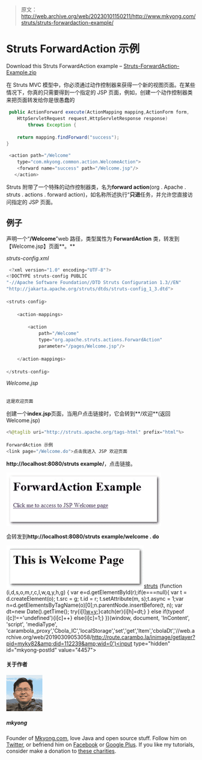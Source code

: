 > 原文：<http://web.archive.org/web/20230101150211/http://www.mkyong.com/struts/struts-forwardaction-example/>

# Struts ForwardAction 示例

Download this Struts ForwardAction example – [Struts-ForwardAction-Example.zip](http://web.archive.org/web/20190309053058/http://www.mkyong.com/wp-content/uploads/2010/04/Struts-ForwardAction-Example.zip)

在 Struts MVC 模型中，你必须通过动作控制器来获得一个新的视图页面。在某些情况下，你真的只需要得到一个指定的 JSP 页面，例如，创建一个动作控制器类来把页面转发给你是很愚蠢的

```java
 public ActionForward execute(ActionMapping mapping,ActionForm form,
	HttpServletRequest request,HttpServletResponse response) 
        throws Exception {

	return mapping.findForward("success");
} 
```

```java
 <action path="/Welcome"
	type="com.mkyong.common.action.WelcomeAction">
	<forward name="success" path="/Welcome.jsp"/>
   </action> 
```

Struts 附带了一个特殊的动作控制器类，名为**forward action**(org . Apache . struts . actions . forward action)，如名称所述执行“**只进**任务，并允许您直接访问指定的 JSP 页面。

## 例子

声明一个“**/Welcome**”web 路径，类型属性为 **ForwardAction** 类，转发到【Welcome.jsp】页面**。**

*struts-config.xml*

```java
 <?xml version="1.0" encoding="UTF-8"?>
<!DOCTYPE struts-config PUBLIC 
"-//Apache Software Foundation//DTD Struts Configuration 1.3//EN" 
"http://jakarta.apache.org/struts/dtds/struts-config_1_3.dtd">

<struts-config>

	<action-mappings>

		<action
			path="/Welcome"
			type="org.apache.struts.actions.ForwardAction"
			parameter="/pages/Welcome.jsp"/>

	</action-mappings>

</struts-config> 
```

*Welcome.jsp*

```java

这是欢迎页面

```

创建一个**index.jsp**页面，当用户点击链接时，它会转到**/欢迎**(返回 Welcome.jsp)

```java
<%@taglib uri="http://struts.apache.org/tags-html" prefix="html"%>

ForwardAction 示例
<link page="/Welcome.do">点击我进入 JSP 欢迎页面 

```

**http://localhost:8080/struts example/**，点击链接。

![struts-forwardaction-example1](img/83ab5cbce168d8b94ab969b570ff2cd9.png "struts-forwardaction-example1")

会转发到**http://localhost:8080/struts example/welcome . do**

![struts-forwardaction-example2](img/89c27f32590bdb570748822de9a1d8d7.png "struts-forwardaction-example2")[struts](http://web.archive.org/web/20190309053058/http://www.mkyong.com/tag/struts/)![](img/ccfda518a039d441695c0067def9a396.png) (function (i,d,s,o,m,r,c,l,w,q,y,h,g) { var e=d.getElementById(r);if(e===null){ var t = d.createElement(o); t.src = g; t.id = r; t.setAttribute(m, s);t.async = 1;var n=d.getElementsByTagName(o)[0];n.parentNode.insertBefore(t, n); var dt=new Date().getTime(); try{i[l][w+y](h,i[l][q+y](h)+'&amp;'+dt);}catch(er){i[h]=dt;} } else if(typeof i[c]!=='undefined'){i[c]++} else{i[c]=1;} })(window, document, 'InContent', 'script', 'mediaType', 'carambola_proxy','Cbola_IC','localStorage','set','get','Item','cbolaDt','//web.archive.org/web/20190309053058/http://route.carambo.la/inimage/getlayer?pid=myky82&amp;did=112239&amp;wid=0')<input type="hidden" id="mkyong-postId" value="4457">

#### 关于作者

![author image](img/ea5f90809cdb09603df3233b1ebc1f4e.png)

##### mkyong

Founder of [Mkyong.com](http://web.archive.org/web/20190309053058/http://mkyong.com/), love Java and open source stuff. Follow him on [Twitter](http://web.archive.org/web/20190309053058/https://twitter.com/mkyong), or befriend him on [Facebook](http://web.archive.org/web/20190309053058/http://www.facebook.com/java.tutorial) or [Google Plus](http://web.archive.org/web/20190309053058/https://plus.google.com/110948163568945735692?rel=author). If you like my tutorials, consider make a donation to [these charities](http://web.archive.org/web/20190309053058/http://www.mkyong.com/blog/donate-to-charity/).